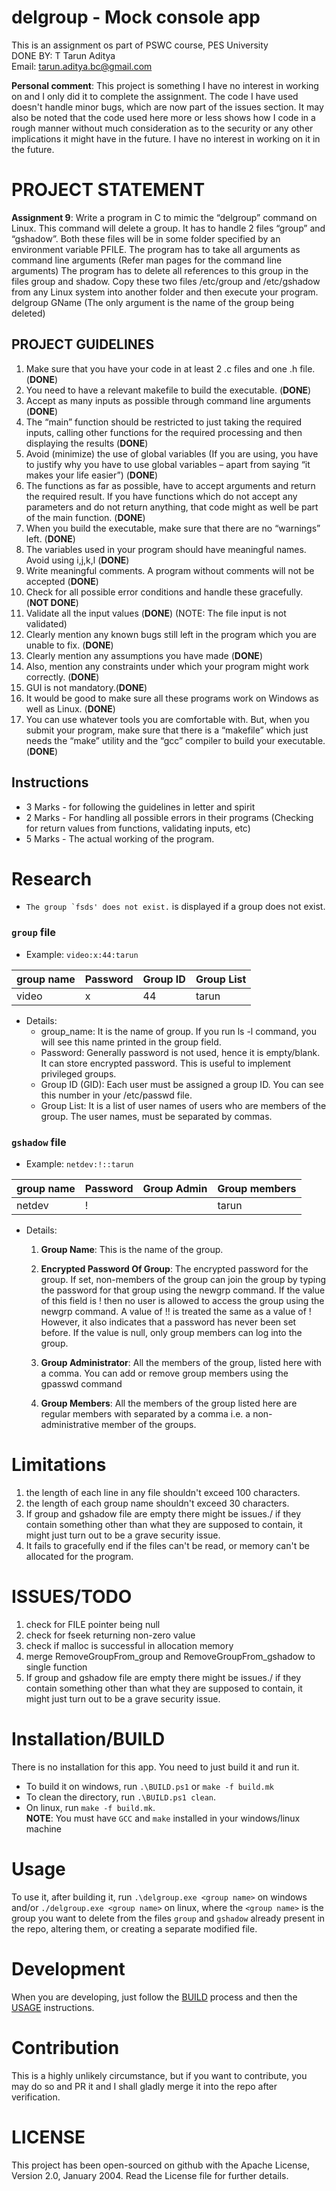 # delgroup - Mock console app
This is an assignment os part of PSWC course, PES University  
DONE BY: T Tarun Aditya  
Email: tarun.aditya.bc@gmail.com  

**Personal comment**: This project is something I have no interest in working on and I only did it to complete the assignment. The code I have used doesn't handle minor bugs, which are now part of the issues section. It may also be noted that the code used here more or less shows how I code in a rough manner without much consideration as to the security or any other implications it might have in the future. I have no interest in working on it in the future.

# PROJECT STATEMENT
**Assignment 9**: Write a program in C to mimic the “delgroup” command on Linux. This command will delete a group. It has to handle 2 files “group” and “gshadow”. Both these files will be in some folder specified by an environment variable PFILE. The program has to take all arguments as command line arguments (Refer man pages for the command line arguments)
The program has to delete all references to this group in the files group and shadow. Copy these two files /etc/group and /etc/gshadow from any Linux system into another folder and then execute your program.
delgroup GName (The only argument is the name of the group being deleted)

## PROJECT GUIDELINES
1. Make sure that you have your code in at least 2 .c files and one .h file. (**DONE**)
2. You need to have a relevant makefile to build the executable. (**DONE**)
3. Accept as many inputs as possible through command line arguments (**DONE**)
4. The “main” function should be restricted to just taking the required inputs, calling other functions for the required processing and then displaying the results (**DONE**)
5. Avoid (minimize) the use of global variables (If you are using, you have to justify why you have to use global variables – apart from saying “it makes your life easier”) (**DONE**)
6. The functions as far as possible, have to accept arguments and return the required result. If you have functions which do not accept any parameters and do not return anything, that code might as well be part of the main function. (**DONE**)
7. When you build the executable, make sure that there are no “warnings” left.  (**DONE**)
8. The variables used in your program should have meaningful names. Avoid using i,j,k,l  (**DONE**)
9. Write meaningful comments. A program without comments will not be accepted (**DONE**)
10. Check for all possible error conditions and handle these gracefully.  (**NOT DONE**)
11. Validate all the input values  (**DONE**) (NOTE: The file input is not validated)
12. Clearly mention any known bugs still left in the program which you are unable to fix. (**DONE**)
13. Clearly mention any assumptions you have made  (**DONE**)
14. Also, mention any constraints under which your program might work correctly. (**DONE**)
15. GUI is not mandatory.(**DONE**)
16. It would be good to make sure all these programs work on Windows as well as Linux. (**DONE**)
17.  You can use whatever tools you are comfortable with. But, when you submit your program, make sure that there is a “makefile” which just needs the “make” utility and the “gcc” compiler to build your executable.(**DONE**)

## Instructions
- 3 Marks - for following the guidelines in letter and spirit
- 2 Marks - For handling all possible errors in their programs (Checking for return values from functions, validating inputs, etc)
- 5 Marks - The actual working of the program.

# Research
- ``The group `fsds' does not exist.`` is displayed if a group does not exist.  

### ``group`` file

- Example: ``video:x:44:tarun``

|group name  |Password  |Group ID  |Group List  |  
|---------|---------|---------|---------|  
|  video  | x | 44 |tarun  |
- Details:
    - group_name: It is the name of group. If you run ls -l command, you will see this name printed in the group field.
    - Password: Generally password is not used, hence it is empty/blank. It can store encrypted password. This is useful to implement privileged groups.
    - Group ID (GID): Each user must be assigned a group ID. You can see this number in your /etc/passwd file.
    - Group List: It is a list of user names of users who are members of the group. The user names, must be separated by commas.

### ``gshadow`` file

- Example: ``netdev:!::tarun``

|group name  |Password  |Group Admin  |Group members  |  
|---------|---------|---------|---------|  
|  netdev  | ! |  |tarun  |

- Details:
    1. **Group Name**: This is the name of the group.

    2. **Encrypted Password Of Group**: The encrypted password for the group. If set, non-members of the group can join the group by typing the password for that group using the newgrp command. If the value of this field is ! then no user is allowed to access the group using the newgrp command. A value of !! is treated the same as a value of ! However, it also indicates that a password has never been set before. If the value is null, only group members can log into the group.

    3. **Group Administrator**: All the members of the group, listed here with a comma. You can add or remove group members using the gpasswd command

    4. **Group Members**: All the members of the group listed here are regular members with separated by a comma i.e. a non-administrative member of the groups.


# Limitations
1. the length of each line in any file shouldn't exceed 100 characters.
2. the length of each group name shouldn't exceed 30 characters.
3. If group and gshadow file are empty there might be issues./ if they contain something other than what they are supposed to contain, it might just turn out to be a grave security issue.
4. It fails to gracefully end if the files can't be read, or memory can't be allocated for the program.

# ISSUES/TODO
1. check for FILE pointer being null
2. check for fseek returning non-zero value
3. check if malloc is successful in allocation memory
4. merge RemoveGroupFrom_group and RemoveGroupFrom_gshadow to single function
5. If group and gshadow file are empty there might be issues./ if they contain something other than what they are supposed to contain, it might just turn out to be a grave security issue.

# Installation/BUILD
There is no installation for this app. You need to just build it and run it.  
- To build it on windows, run `.\BUILD.ps1` or `make -f build.mk`
- To clean the directory, run `.\BUILD.ps1 clean`.
- On linux, run `make -f build.mk`.   
**NOTE**: You must have `GCC` and `make` installed in your windows/linux machine

# Usage
To use it, after building it, run `.\delgroup.exe <group name>` on windows and/or `./delgroup.exe <group name>` on linux,
where the `<group name>` is the group you want to delete from the files `group` and `gshadow` already present in the repo,
altering them, or creating a separate modified file.

# Development
When you are developing, just follow the [BUILD](Installation/BUILD) process and then the [USAGE](Usage) instructions.

# Contribution
This is a highly unlikely circumstance, but if you want to contribute, you may do so and PR it and I shall gladly merge it into the repo after verification.

# LICENSE
This project has been open-sourced on github with the Apache License, Version 2.0, January 2004. Read the License file for further details.